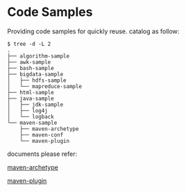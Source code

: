 # Code Samples

Providing code samples for quickly reuse. catalog as follow:

```
$ tree -d -L 2
.
├── algorithm-sample
├── awk-sample
├── bash-sample
├── bigdata-sample
│   ├── hdfs-sample
│   └── mapreduce-sample
├── html-sample
├── java-sample
│   ├── jdk-sample
│   ├── log4j
│   └── logback
└── maven-sample
    ├── maven-archetype
    ├── maven-conf
    └── maven-plugin
```

documents please refer:

[maven-archetype](https://yx91490.github.io/java/java-env/maven_archetype.html)

[maven-plugin](https://yx91490.github.io/java/java-env/maven_plugin.html)